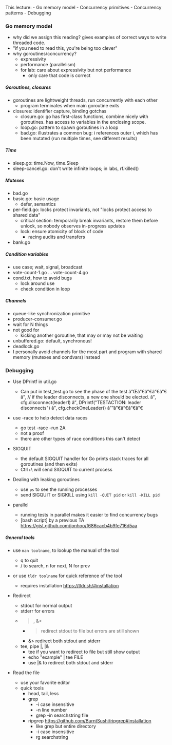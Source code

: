 This lecture:
    - Go memory model
    - Concurrency primitives
    - Concurrency patterns
    - Debugging

### Go memory model

- why did we assign this reading? gives examples of correct ways to write
  threaded code.
- "if you need to read this, you're being too clever"
- why goroutines/concurrency?
    - expressivity
    - performance (parallelism)
    - for lab: care about expressivity but not performance
        - only care that code is correct

##### Goroutines, closures

- goroutines are lightweight threads, run concurrently with each other
    - program terminates when main goroutine exits
- closures: identifier capture, binding gotchas
    - closure.go: go has first-class functions, combine nicely with goroutines.
      has access to variables in the enclosing scope.
    - loop.go: pattern to spawn goroutines in a loop
    - bad.go: illustrates a common bug: i references outer i, which has been
      mutated (run multiple times, see different results)

##### Time

- sleep.go: time.Now, time.Sleep
- sleep-cancel.go: don't write infinite loops; in labs, rf.killed()

##### Mutexes

- bad.go
- basic.go: basic usage
    - defer, semantics
- per-field.go: locks protect invariants, not "locks protect access to shared data"
    - critical section: temporarily break invariants, restore them before
      unlock, so nobody observes in-progress updates
    - lock: ensure atomicity of block of code
        - racing audits and transfers
- bank.go

##### Condition variables

- use case; wait, signal, broadcast
- vote-count-1.go ... vote-count-4.go
- cond.txt, how to avoid bugs
    - lock around use
    - check condition in loop

##### Channels

- queue-like synchronization primitive
- producer-consumer.go
- wait for N things
- not good for
    - kicking another goroutine, that may or may not be waiting
- unbuffered.go: default, synchronous!
- deadlock.go
- I personally avoid channels for the most part and program with shared memory
  (mutexes and condvars) instead

### Debugging

- Use DPrintf in util.go
    - Can put in test_test.go to see the phase of the test
    â”Œâ”€â”€â”€â”€
    â”‚ // if the leader disconnects, a new one should be elected.
    â”‚ cfg.disconnect(leader1)
    â”‚ DPrintf("TESTACTION: leader disconnects")
    â”‚ cfg.checkOneLeader()
    â””â”€â”€â”€â”€
- use -race to help detect data races
    - go test -race -run 2A
    - not a proof
    - there are other types of race conditions this can't detect

- SIGQUIT
    - the default SIGQUIT handler for Go prints stack traces for all
      goroutines (and then exits)
    - Ctrl+\ will send SIGQUIT to current process

- Dealing with leaking goroutines
    - use `ps` to see the running processes
    - send SIGQUIT or SIGKILL using `kill -QUIT pid` or `kill -KILL pid`

- parallel
    - running tests in parallel makes it easier to find concurrency bugs
    - [bash script] by a previous TA <https://gist.github.com/jonhoo/f686cacb4b9fe716d5aa>

##### General tools

- use `man toolname`, to lookup the manual of the tool
    - q to quit
    - / to search, n for next, N for prev
- or use `tldr toolname` for quick reference of the tool
    
    - requires installation <https://tldr.sh/#installation>
- Redirect
    - stdout for normal output
    - stderr for errors
    - >, &>
      - > redirect stdout to file but errors are still shown
      - &> redirect both stdout and stderr
    - tee, pipe |, |&
      - tee if you want to redirect to file but still show output
      - echo "example" | tee FILE
      - use |& to redirect both stdout and stderr
- Read the file
    - use your favorite editor
    - quick tools
      - head, tail, less
      - grep
        - -i case insensitive
        - -n line number
        - grep -in searchstring file
      - ripgrep <https://github.com/BurntSushi/ripgrep#installation>
        - like grep but entire directory
        - -i case insensitive
        - rg searchstring